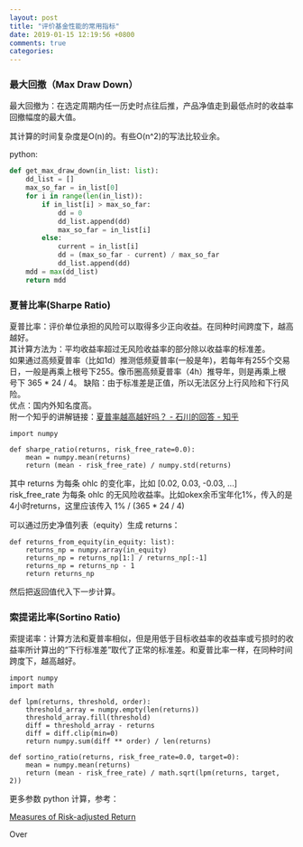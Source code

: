 ```yaml
---
layout: post
title: "评价基金性能的常用指标"
date: 2019-01-15 12:19:56 +0800
comments: true
categories: 
---
```



### 最大回撤（Max Draw Down）

最大回撤为：在选定周期内任一历史时点往后推，产品净值走到最低点时的收益率回撤幅度的最大值。  

其计算的时间复杂度是O(n)的。有些O(n^2)的写法比较业余。

python:
```python
def get_max_draw_down(in_list: list):
    dd_list = []
    max_so_far = in_list[0]
    for i in range(len(in_list)):
        if in_list[i] > max_so_far:
            dd = 0
            dd_list.append(dd)
            max_so_far = in_list[i]
        else:
            current = in_list[i]
            dd = (max_so_far - current) / max_so_far
            dd_list.append(dd)
    mdd = max(dd_list)
    return mdd
```

### 夏普比率(Sharpe Ratio)

夏普比率：评价单位承担的风险可以取得多少正向收益。在同种时间跨度下，越高越好。  
其计算方法为：平均收益率超过无风险收益率的部分除以收益率的标准差。  
如果通过高频夏普率（比如1d）推测低频夏普率(一般是年)，若每年有255个交易日，一般是再乘上根号下255。像币圈高频夏普率（4h）推导年，则是再乘上根号下 365 * 24 / 4。
缺陷：由于标准差是正值，所以无法区分上行风险和下行风险。  
优点：国内外知名度高。   
附一个知乎的讲解链接：[夏普率越高越好吗？ - 石川的回答 - 知乎](https://www.zhihu.com/question/264210987/answer/421333614)

```
import numpy

def sharpe_ratio(returns, risk_free_rate=0.0):
    mean = numpy.mean(returns)
    return (mean - risk_free_rate) / numpy.std(returns)
```

其中 returns 为每条 ohlc 的变化率，比如 [0.02, 0.03, -0.03, ...]  
risk_free_rate 为每条 ohlc 的无风险收益率。比如okex余币宝年化1%，传入的是4小时returns，这里应该传入 1% / (365 * 24 / 4)  

可以通过历史净值列表（equity）生成 returns：

```
def returns_from_equity(in_equity: list):
    returns_np = numpy.array(in_equity)
    returns_np = returns_np[1:] / returns_np[:-1]
    returns_np = returns_np - 1
    return returns_np
```

然后把返回值代入下一步计算。


<!--more-->

### 索提诺比率(Sortino Ratio)

索提诺率：计算方法和夏普率相似，但是用低于目标收益率的收益率或亏损时的收益率所计算出的“下行标准差”取代了正常的标准差。和夏普比率一样，在同种时间跨度下，越高越好。  


```
import numpy
import math

def lpm(returns, threshold, order):
    threshold_array = numpy.empty(len(returns))
    threshold_array.fill(threshold)
    diff = threshold_array - returns
    diff = diff.clip(min=0)
    return numpy.sum(diff ** order) / len(returns)

def sortino_ratio(returns, risk_free_rate=0.0, target=0):
    mean = numpy.mean(returns)
    return (mean - risk_free_rate) / math.sqrt(lpm(returns, target, 2))
```


更多参数 python 计算，参考：  

[Measures of Risk-adjusted Return](http://www.turingfinance.com/computational-investing-with-python-week-one/)

Over


